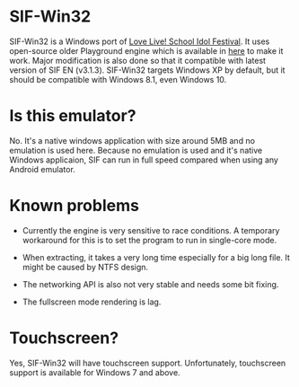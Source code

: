 # SIF-Win32

SIF-Win32 is a Windows port of [Love Live! School Idol Festival](http://www.school-fes.klabgames.net/). It uses open-source older Playground engine which is available in [here](http://github.com/KLab/PlaygroundOSS) to make it work. Major modification is also done so that it compatible with latest version of SIF EN (v3.1.3). SIF-Win32 targets Windows XP by default, but it should be compatible with Windows 8.1, even Windows 10.

# Is this emulator?

No. It's a native windows application with size around 5MB and no emulation is used here. Because no emulation is used and it's native Windows applicaion, SIF can run in full speed compared when using any Android emulator.

# Known problems

* Currently the engine is very sensitive to race conditions. A temporary workaround for this is to set the program to run in single-core mode.

* When extracting, it takes a very long time especially for a big long file. It might be caused by NTFS design.

* The networking API is also not very stable and needs some bit fixing.

* The fullscreen mode rendering is lag.

# Touchscreen?

Yes, SIF-Win32 will have touchscreen support. Unfortunately, touchscreen support is available for Windows 7 and above.
